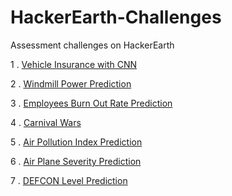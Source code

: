# HackerEarth-Challenges
Assessment challenges on HackerEarth

1 . [Vehicle Insurance with CNN](https://www.hackerearth.com/challenges/competitive/hackerearth-machine-learning-challenge-vehicle-insurance-claim/)

2 . [Windmill Power Prediction](https://www.hackerearth.com/challenges/competitive/hackerearth-machine-learning-challenge-predict-windmill-power/?utm_source=challenges-modern&utm_campaign=participated-challenges&utm_medium=right-panel)

3 . [Employees Burn Out Rate Prediction](https://www.hackerearth.com/challenges/competitive/hackerearth-machine-learning-challenge-predict-burnout-rate/problems/)

4 . [Carnival Wars](https://www.hackerearth.com/challenges/competitive/hackerearth-machine-learning-challenge-predict-selling-price/problems/)

5 . [Air Pollution Index Prediction](https://www.hackerearth.com/challenges/competitive/hackerearth-machine-learning-challenge-air-pollution-index-prediction/problems/)

6 . [Air Plane Severity Prediction](https://www.hackerearth.com/challenges/competitive/airplane-accident-severity-hackerearth-machine-learning-challenge/problems/)

7 . [DEFCON Level Prediction](https://www.hackerearth.com/challenges/competitive/hackerearth-machine-learning-challenge-predict-defcon-level/problems/)
